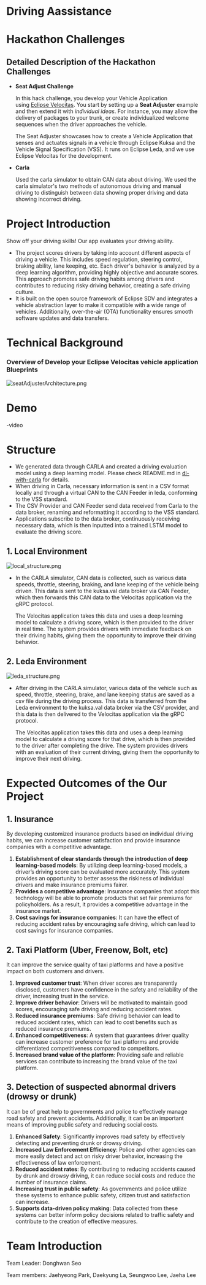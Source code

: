 # Driving Aassistance
# **Hackathon Challenges**

## Detailed Description of the Hackathon Challenges

- **Seat Adjust Challenge**
    
    In this hack challenge, you develop your Vehicle Application using [Eclipse Velocitas](https://eclipse.dev/velocitas/). You start by setting up a **Seat Adjuster** example and then extend it with *individual ideas*. For instance, you may allow the delivery of packages to your trunk, or create individualized welcome sequences when the driver approaches the vehicle.
    
    The Seat Adjuster showcases how to create a Vehicle Application that senses and actuates signals in a vehicle through Eclipse Kuksa and the Vehicle Signal Specification (VSS). It runs on Eclipse Leda, and we use Eclipse Velocitas for the development.
    
- **Carla**

     Used the carla simulator to obtain CAN data about driving. We used the carla simulator's two methods of autonomous driving and manual driving to distinguish between data showing proper driving and data showing incorrect driving.


# Project Introduction
Show off your driving skills! Our app evaluates your driving ability. 

- The project scores drivers by taking into account different aspects of driving a vehicle. This includes speed regulation, steering control, braking ability, lane keeping, etc. Each driver's behavior is analyzed by a deep learning algorithm, providing highly objective and accurate scores.
 This approach promotes safe driving habits among drivers and contributes to reducing risky driving behavior, creating a safe driving culture.
- It is built on the open source framework of Eclipse SDV and integrates a vehicle abstraction layer to make it compatible with a wide range of vehicles. Additionally, over-the-air (OTA) functionality ensures smooth software updates and data transfers.


# Technical Background
### **Overview of Develop your Eclipse Velocitas vehicle application Blueprints**
![seatAdjusterArchitecture.png](./images/seatAdjusterArchitecture.png)

# Demo

-video


# Structure
- We generated data through CARLA and created a driving evaluation model using a deep learning model. Please check README.md in [dl-with-carla](./dl-with-carla) for details.
- When driving in Carla, necessary information is sent in a CSV format locally and through a virtual CAN to the CAN Feeder in leda, conforming to the VSS standard.
- The CSV Provider and CAN Feeder send data received from Carla to the data broker, renaming and reformatting it according to the VSS standard.
- Applications subscribe to the data broker, continuously receiving necessary data, which is then inputted into a trained LSTM model to evaluate the driving score.

## 1. Local Environment
![local_structure.png](./images/structure_local.png)

- In the CARLA simulator, CAN data is collected, such as various data speeds, throttle, steering, braking, and lane keeping of the vehicle being driven. This data is sent to the kuksa.val data broker via CAN Feeder, which then forwards this CAN data to the Velocitas application via the gRPC protocol.
    
     The Velocitas application takes this data and uses a deep learning model to calculate a driving score, which is then provided to the driver in real time. The system provides drivers with immediate feedback on their driving habits, giving them the opportunity to improve their driving behavior.
    

## 2. Leda Environment
![leda_structure.png](./images/structure_leda.png)

- After driving in the CARLA simulator, various data of the vehicle such as speed, throttle, steering, brake, and lane keeping status are saved as a csv file during the driving process. This data is transferred from the Leda environment to the kuksa.val data broker via the CSV provider, and this data is then delivered to the Velocitas application via the gRPC protocol.
    
     The Velocitas application takes this data and uses a deep learning model to calculate a driving score for that drive, which is then provided to the driver after completing the drive. The system provides drivers with an evaluation of their current driving, giving them the opportunity to improve their next driving.


# Expected Outcomes of the Our Project

## 1. Insurance

By developing customized insurance products based on individual driving habits, we can increase customer satisfaction and provide insurance companies with a competitive advantage.

1. **Establishment of clear standards through the introduction of deep learning-based models**: By utilizing deep learning-based models, a driver’s driving score can be evaluated more accurately. This system provides an opportunity to better assess the riskiness of individual drivers and make insurance premiums fairer.
2. **Provides a competitive advantage**: Insurance companies that adopt this technology will be able to promote products that set fair premiums for policyholders. As a result, it provides a competitive advantage in the insurance market.
3. **Cost savings for insurance companies**: It can have the effect of reducing accident rates by encouraging safe driving, which can lead to cost savings for insurance companies.

## 2. Taxi Platform (Uber, Freenow, Bolt, etc)

It can improve the service quality of taxi platforms and have a positive impact on both customers and drivers.

1. **Improved customer trust**: When driver scores are transparently disclosed, customers have confidence in the safety and reliability of the driver, increasing trust in the service.
2. **Improve driver behavior**: Drivers will be motivated to maintain good scores, encouraging safe driving and reducing accident rates.
3. **Reduced insurance premiums**: Safe driving behavior can lead to reduced accident rates, which can lead to cost benefits such as reduced insurance premiums.
4. **Enhanced competitiveness**: A system that guarantees driver quality can increase customer preference for taxi platforms and provide differentiated competitiveness compared to competitors.
5. **Increased brand value of the platform**: Providing safe and reliable services can contribute to increasing the brand value of the taxi platform.

## 3. Detection of suspected abnormal drivers (drowsy or drunk)

 It can be of great help to governments and police to effectively manage road safety and prevent accidents. Additionally, it can be an important means of improving public safety and reducing social costs.

1. **Enhanced Safety**: Significantly improves road safety by effectively detecting and preventing drunk or drowsy driving.
2. **Increased Law Enforcement Efficiency**: Police and other agencies can more easily detect and act on risky driver behavior, increasing the effectiveness of law enforcement.
3. **Reduced accident rates**: By contributing to reducing accidents caused by drunk and drowsy driving, it can reduce social costs and reduce the number of insurance claims.
4. **Increasing trust in public safety**: As governments and police utilize these systems to enhance public safety, citizen trust and satisfaction can increase.
5. **Supports data-driven policy making**: Data collected from these systems can better inform policy decisions related to traffic safety and contribute to the creation of effective measures.




# Team Introduction

Team Leader: Donghwan Seo

Team members: Jaehyeong Park, Daekyung La, Seungwoo Lee, Jaeha Lee 
